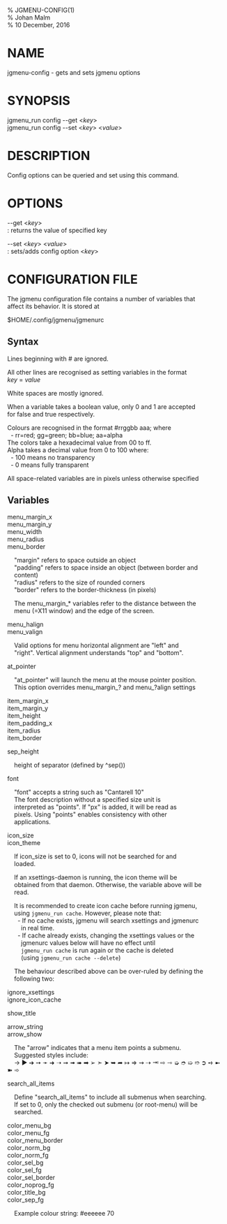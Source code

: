 % JGMENU-CONFIG(1)  
% Johan Malm  
% 10 December, 2016

# NAME

jgmenu-config - gets and sets jgmenu options

# SYNOPSIS

jgmenu_run config \--get <*key*>  
jgmenu_run config \--set <*key*> \<*value*>

# DESCRIPTION

Config options can be queried and set using this command.

# OPTIONS

\--get <*key*>  
:   returns the value of specified key

\--set <*key*> <*value*>  
:   sets/adds config option <*key*>

# CONFIGURATION FILE

The jgmenu configuration file contains a number of variables that  
affect its behavior. It is stored at

$HOME/.config/jgmenu/jgmenurc

## Syntax

Lines beginning with # are ignored.

All other lines are recognised as setting variables in the format  
*key* = *value*

White spaces are mostly ignored.

When a variable takes a boolean value, only 0 and 1 are accepted  
for false and true respectively.

Colours are recognised in the format #rrggbb aaa; where  
  - rr=red; gg=green; bb=blue; aa=alpha  
The colors take a hexadecimal value from 00 to ff.  
Alpha takes a decimal value from 0 to 100 where:  
  - 100 means no transparency  
  - 0 means fully transparent  


All space-related variables are in pixels unless otherwise specified

## Variables

menu_margin_x  
menu_margin_y  
menu_width  
menu_radius  
menu_border  

    "margin" refers to space outside an object  
    "padding" refers to space inside an object (between border and  
    content)  
    "radius" refers to the size of rounded corners  
    "border" refers to the border-thickness (in pixels)  

    The menu_margin_* variables refer to the distance between the  
    menu (=X11 window) and the edge of the screen.  

menu_halign  
menu_valign  

    Valid options for menu horizontal alignment are "left" and  
    "right". Vertical alignment understands "top" and "bottom".  

at_pointer  

    "at_pointer" will launch the menu at the mouse pointer position.  
    This option overrides menu_margin_? and menu_?align settings

item_margin_x  
item_margin_y  
item_height  
item_padding_x  
item_radius  
item_border  


sep_height  

    height of separator (defined by ^sep())

font  

    "font" accepts a string such as "Cantarell 10"  
    The font description without a specified size unit is  
    interpreted as "points". If "px" is added, it will be read as  
    pixels. Using "points" enables consistency with other  
    applications.

icon_size  
icon_theme  

    If icon_size is set to 0, icons will not be searched for and  
    loaded.

    If an xsettings-daemon is running, the icon theme will be  
    obtained from that daemon. Otherwise, the variable above will be  
    read.

    It is recommended to create icon cache before running jgmenu,  
    using `jgmenu_run cache`. However, please note that:  
      - If no cache exists, jgmenu will search xsettings and jgmenurc  
        in real time.  
      - If cache already exists, changing the xsettings values or the  
        jgmenurc values below will have no effect until  
        `jgmenu_run cache` is run again or the cache is deleted  
        (using `jgmenu_run cache --delete`)

    The behaviour described above can be over-ruled by defining the  
    following two:

ignore_xsettings  
ignore_icon_cache  

show_title  

arrow_string  
arrow_show  

    The "arrow" indicates that a menu item points a submenu.  
    Suggested styles include:  
    → ▶ ➔ ➙ ➛ ➜ ➝ ➞ ➟ ➠ ➡ ➢ ➣ ➤ ➥ ➦ ↦ ⇒ ⇝ ⇢ ⇥ ⇨ ⇾ ➭ ➮ ➯ ➱ ➲ ➺ ➼ ➽ ➾  

search_all_items  

    Define "search_all_items" to include all submenus when searching.  
    If set to 0, only the checked out submenu (or root-menu) will be  
    searched.  

color_menu_bg  
color_menu_fg  
color_menu_border  
color_norm_bg  
color_norm_fg  
color_sel_bg  
color_sel_fg  
color_sel_border  
color_noprog_fg  
color_title_bg  
color_sep_fg  

    Example colour string: #eeeeee 70  
